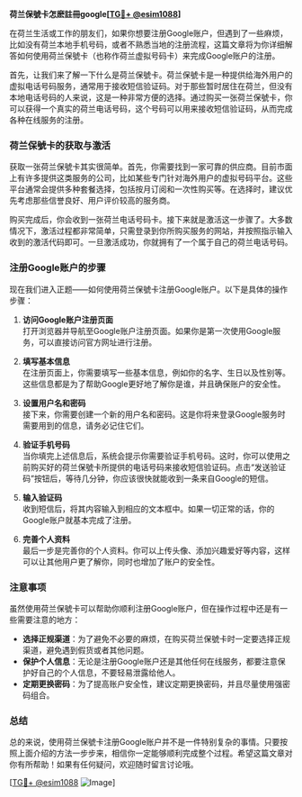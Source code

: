 **荷兰保號卡怎麽註冊google[[TG💪+ @esim1088](https://t.me/s/esim1088)]**

在荷兰生活或工作的朋友们，如果你想要注册Google账户，但遇到了一些麻烦，比如没有荷兰本地手机号码，或者不熟悉当地的注册流程，这篇文章将为你详细解答如何使用荷兰保號卡（也称作荷兰虚拟号码卡）来完成Google账户的注册。

首先，让我们来了解一下什么是荷兰保號卡。荷兰保號卡是一种提供给海外用户的虚拟电话号码服务，通常用于接收短信验证码。对于那些暂时居住在荷兰，但没有本地电话号码的人来说，这是一种非常方便的选择。通过购买一张荷兰保號卡，你可以获得一个真实的荷兰电话号码，这个号码可以用来接收短信验证码，从而完成各种在线服务的注册。

### 荷兰保號卡的获取与激活

获取一张荷兰保號卡其实很简单。首先，你需要找到一家可靠的供应商。目前市面上有许多提供这类服务的公司，比如某些专门针对海外用户的虚拟号码平台。这些平台通常会提供多种套餐选择，包括按月订阅和一次性购买等。在选择时，建议优先考虑那些信誉良好、用户评价较高的服务商。

购买完成后，你会收到一张荷兰电话号码卡。接下来就是激活这一步骤了。大多数情况下，激活过程都非常简单，只需登录到你所购买服务的网站，并按照指示输入收到的激活代码即可。一旦激活成功，你就拥有了一个属于自己的荷兰电话号码。

### 注册Google账户的步骤

现在我们进入正题——如何使用荷兰保號卡注册Google账户。以下是具体的操作步骤：

1. **访问Google账户注册页面**  
   打开浏览器并导航至Google账户注册页面。如果你是第一次使用Google服务，可以直接访问官方网址进行注册。

2. **填写基本信息**  
   在注册页面上，你需要填写一些基本信息，例如你的名字、生日以及性别等。这些信息都是为了帮助Google更好地了解你是谁，并且确保账户的安全性。

3. **设置用户名和密码**  
   接下来，你需要创建一个新的用户名和密码。这是你将来登录Google服务时需要用到的信息，请务必记住它们。

4. **验证手机号码**  
   当你填完上述信息后，系统会提示你需要验证手机号码。这时，你可以使用之前购买好的荷兰保號卡所提供的电话号码来接收短信验证码。点击“发送验证码”按钮后，等待几分钟，你应该很快就能收到一条来自Google的短信。

5. **输入验证码**  
   收到短信后，将其内容输入到相应的文本框中。如果一切正常的话，你的Google账户就基本完成了注册。

6. **完善个人资料**  
   最后一步是完善你的个人资料。你可以上传头像、添加兴趣爱好等内容，这样可以让其他用户更了解你，同时也增加了账户的安全性。

### 注意事项

虽然使用荷兰保號卡可以帮助你顺利注册Google账户，但在操作过程中还是有一些需要注意的地方：

- **选择正规渠道**：为了避免不必要的麻烦，在购买荷兰保號卡时一定要选择正规渠道，避免遇到假货或者其他问题。
- **保护个人信息**：无论是注册Google账户还是其他任何在线服务，都要注意保护好自己的个人信息，不要轻易泄露给他人。
- **定期更换密码**：为了提高账户安全性，建议定期更换密码，并且尽量使用强密码组合。

### 总结

总的来说，使用荷兰保號卡注册Google账户并不是一件特别复杂的事情。只要按照上面介绍的方法一步步来，相信你一定能够顺利完成整个过程。希望这篇文章对你有所帮助！如果有任何疑问，欢迎随时留言讨论哦。

[[TG💪+ @esim1088](https://t.me/s/esim1088) ![Image](https://i.postimg.cc/4NQfJmqS/Snipaste-2025-05-13-00-14-12.png)]